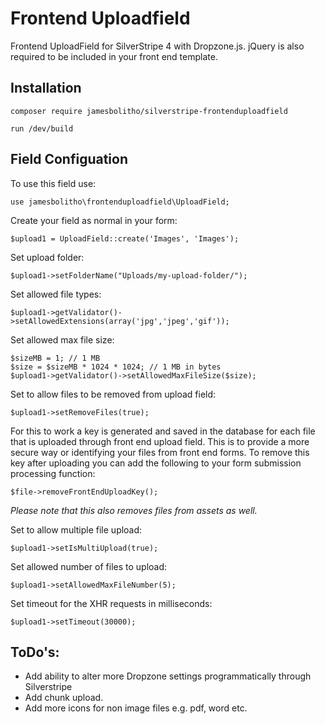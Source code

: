 # Frontend Uploadfield

Frontend UploadField for SilverStripe 4 with Dropzone.js.  jQuery is also required to be included in your front end template.

## Installation

    composer require jamesbolitho/silverstripe-frontenduploadfield

	run /dev/build

## Field Configuation

To use this field use:

	use jamesbolitho\frontenduploadfield\UploadField;


Create your field as normal in your form:

	$upload1 = UploadField::create('Images', 'Images');


Set upload folder:

	$upload1->setFolderName("Uploads/my-upload-folder/");


Set allowed file types:

	$upload1->getValidator()->setAllowedExtensions(array('jpg','jpeg','gif'));
	  

Set allowed max file size:

	$sizeMB = 1; // 1 MB
	$size = $sizeMB * 1024 * 1024; // 1 MB in bytes
	$upload1->getValidator()->setAllowedMaxFileSize($size);


Set to allow files to be removed from upload field:

	$upload1->setRemoveFiles(true);
	
For this to work a key is generated and saved in the database for each file that is uploaded through front end upload field.  This is to provide a more secure way or identifying your files from front end forms. To remove this key after uploading you can add the following to your form submission processing function:

	$file->removeFrontEndUploadKey();

*Please note that this also removes files from assets as well.*
	

Set to allow multiple file upload:

	$upload1->setIsMultiUpload(true);
	  

Set allowed number of files to upload:

	$upload1->setAllowedMaxFileNumber(5);


Set timeout for the XHR requests in milliseconds:

	$upload1->setTimeout(30000);


## ToDo's:

- Add ability to alter more Dropzone settings programmatically through Silverstripe 
- Add chunk upload.
- Add more icons for non image files e.g. pdf, word etc.